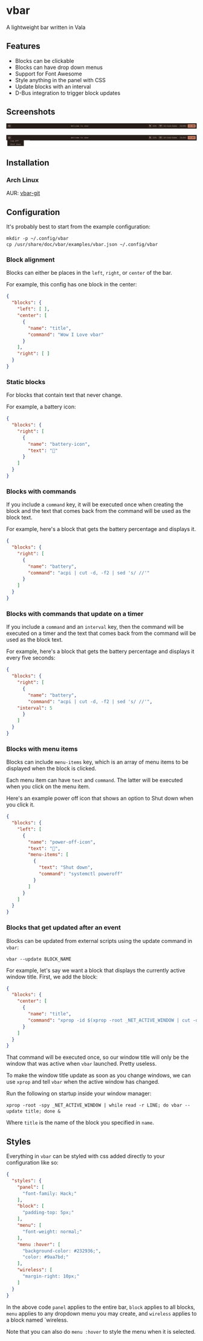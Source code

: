 # vbar

A lightweight bar written in Vala

## Features

- Blocks can be clickable
- Blocks can have drop down menus
- Support for Font Awesome
- Style anything in the panel with CSS
- Update blocks with an interval
- D-Bus integration to trigger block updates

## Screenshots

![screenshot of vbar](https://raw.githubusercontent.com/AndrewVos/vbar/master/screenshots/simple.png)

![screenshot of vbar with popup menu](https://raw.githubusercontent.com/AndrewVos/vbar/master/screenshots/popup.png)

## Installation

### Arch Linux

AUR: [vbar-git](https://aur.archlinux.org/packages/vbar-git)

## Configuration

It's probably best to start from the example configuration:

```
mkdir -p ~/.config/vbar
cp /usr/share/doc/vbar/examples/vbar.json ~/.config/vbar
```

### Block alignment

Blocks can either be places in the `left`, `right`, or `center` of
the bar.

For example, this config has one block in the center:

```json
{
  "blocks": {
    "left": [ ],
    "center": [
      {
        "name": "title",
        "command": "Wow I Love vbar"
      }
    ],
    "right": [ ]
  }
}
```

### Static blocks

For blocks that contain text that never change.

For example, a battery icon:

```json
{
  "blocks": {
    "right": [
      {
        "name": "battery-icon",
        "text": ""
      }
    ]
  }
}
```

### Blocks with commands

If you include a `command` key, it will be
executed once when creating the block and
the text that comes back from the command
will be used as the block text.

For example, here's a block that gets the battery
percentage and displays it.

```json
{
  "blocks": {
    "right": [
      {
        "name": "battery",
        "command": "acpi | cut -d, -f2 | sed 's/ //'"
      }
    ]
  }
}
```

### Blocks with commands that update on a timer

If you include a `command` and an `interval` key,
then the command will be executed on a timer and the
text that comes back from the command will be used
as the block text.

For example, here's a block that gets the battery
percentage and displays it every five seconds:

```json
{
  "blocks": {
    "right": [
      {
        "name": "battery",
        "command": "acpi | cut -d, -f2 | sed 's/ //'",
	"interval": 5
      }
    ]
  }
}
```

### Blocks with menu items

Blocks can include `menu-items` key, which
is an array of menu items to be displayed when
the block is clicked.

Each menu item can have `text` and `command`. The latter
will be executed when you click on the menu item.

Here's an example power off icon that shows an option to
Shut down when you click it.

```json
{
  "blocks": {
    "left": [
      {
        "name": "power-off-icon",
        "text": "",
        "menu-items": [
          {
            "text": "Shut down",
            "command": "systemctl poweroff"
          }
        ]
      }
    ]
  }
}
```

### Blocks that get updated after an event

Blocks can be updated from external scripts using the update
command in `vbar`:

```
vbar --update BLOCK_NAME
```

For example, let's say we want a block that displays the currently active window title. First, we add the block:

```json
{
  "blocks": {
    "center": [
      {
        "name": "title",
        "command": "xprop -id $(xprop -root _NET_ACTIVE_WINDOW | cut -d ' ' -f 5) WM_NAME | sed -e 's/.*\"\\(.*\\)\".*/\\1/'"
      }
    ]
  }
}
```

That command will be executed once, so our window title will only be the window that was active when `vbar` launched. Pretty useless.

To make the window title update as soon as you change windows, we can use `xprop` and tell `vbar` when the active window has changed.

Run the following on startup inside your window manager:

```
xprop -root -spy _NET_ACTIVE_WINDOW | while read -r LINE; do vbar --update title; done &
```

Where `title` is the name of the block you specified in `name`.

## Styles

Everything in `vbar` can be styled with css added directly to your
configuration like so:

```json
{
  "styles": {
    "panel": [
      "font-family: Hack;"
    ],
    "block": [
      "padding-top: 5px;"
    ],
    "menu": [
      "font-weight: normal;"
    ],
    "menu :hover": [
      "background-color: #232936;",
      "color: #9aa7bd;"
    ],
    "wireless": [
      "margin-right: 10px;"
    ]
  }
}
```

In the above code `panel` applies to the entire bar,
`block` applies to all blocks, `menu` applies to any
dropdown menu you may create, and `wireless` applies
to a block named `wireless.

Note that you can also do `menu :hover` to style the
menu when it is selected.

